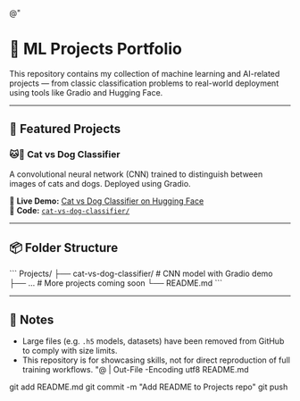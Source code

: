 @"
# 🧠 ML Projects Portfolio

This repository contains my collection of machine learning and AI-related projects — from classic classification problems to real-world deployment using tools like Gradio and Hugging Face.

---

## 🚀 Featured Projects

### 🐱🐶 Cat vs Dog Classifier

A convolutional neural network (CNN) trained to distinguish between images of cats and dogs. Deployed using Gradio.

🔗 **Live Demo:** [Cat vs Dog Classifier on Hugging Face](https://huggingface.co/spaces/yarikvitovsky/cat-vs-dog-classifier)  
📂 **Code:** [`cat-vs-dog-classifier/`](./cat-vs-dog-classifier)

---

## 📦 Folder Structure

\`\`\`
Projects/
├── cat-vs-dog-classifier/      # CNN model with Gradio demo
├── ...                         # More projects coming soon
└── README.md
\`\`\`

---

## 📌 Notes

- Large files (e.g. `.h5` models, datasets) have been removed from GitHub to comply with size limits.
- This repository is for showcasing skills, not for direct reproduction of full training workflows.
"@ | Out-File -Encoding utf8 README.md

git add README.md
git commit -m "Add README to Projects repo"
git push
